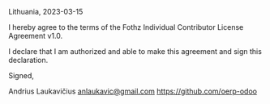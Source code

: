 Lithuania, 2023-03-15

I hereby agree to the terms of the Fothz Individual Contributor License Agreement v1.0.

I declare that I am authorized and able to make this agreement and sign this declaration.

Signed,

Andrius Laukavičius anlaukavic@gmail.com https://github.com/oerp-odoo
